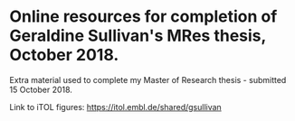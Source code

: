 # Online resources for completion of Geraldine Sullivan's MRes thesis, October 2018.
Extra material used to complete my Master of Research thesis - submitted 15 October 2018.

Link to iTOL figures: https://itol.embl.de/shared/gsullivan
